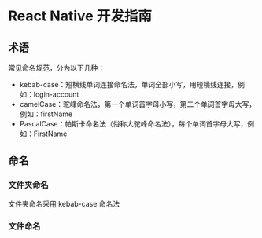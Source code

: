 # React Native 开发指南

## 术语

常见命名规范，分为以下几种：

- kebab-case：短横线单词连接命名法，单词全部小写，用短横线连接，例如：login-account
- camelCase：驼峰命名法，第一个单词首字母小写，第二个单词首字母大写，例如：firstName
- PascalCase：帕斯卡命名法（俗称大驼峰命名法），每个单词首字母大写，例如：FirstName

## 命名

### 文件夹命名

文件夹命名采用 kebab-case 命名法

### 文件命名
